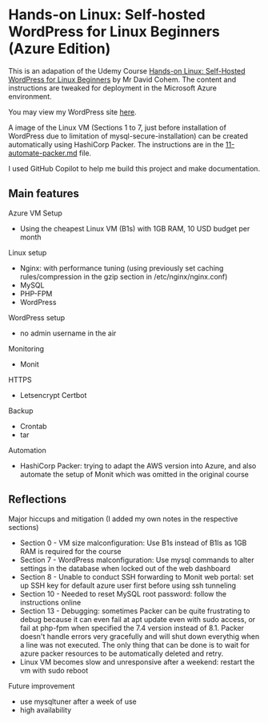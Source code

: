 # Hands-on Linux: Self-hosted WordPress for Linux Beginners (Azure Edition)

This is an adapation of the Udemy Course [Hands-on Linux: Self-Hosted WordPress for Linux Beginners](https://www.udemy.com/hands-on-linux-self-hosted-wordpress-for-linux-beginners/) by Mr David Cohem. The content and instructions are tweaked for deployment in the Microsoft Azure environment.

You may view my WordPress site [here](https://www.mphho.com).

A image of the Linux VM (Sections 1 to 7, just before installation of WordPress due to limitation of mysql-secure-installation) can be created automatically using HashiCorp Packer. The instructions are in the [11-automate-packer.md](11-automate-packer.md) file.

I used GitHub Copilot to help me build this project and make documentation.

## Main features

Azure VM Setup
 - Using the cheapest Linux VM (B1s) with 1GB RAM, 10 USD budget per month

Linux setup
 - Nginx: with performance tuning (using previously set caching rules/compression in the gzip section in /etc/nginx/nginx.conf)
 - MySQL
 - PHP-FPM
 - WordPress

WordPress setup
 - no admin username in the air

Monitoring
 - Monit

HTTPS
 - Letsencrypt Certbot

Backup
 - Crontab
 - tar

Automation
 - HashiCorp Packer: trying to adapt the AWS version into Azure, and also automate the setup of Monit which was omitted in the original course

## Reflections

Major hiccups and mitigation (I added my own notes in the respective sections)
- Section 0 - VM size malconfiguration: Use B1s instead of B1ls as 1GB RAM is required for the course
- Section 7 - WordPress malconfiguration: Use mysql commands to alter settings in the database when locked out of the web dashboard
- Section 8 - Unable to conduct SSH forwarding to Monit web portal: set up SSH key for default azure user first before using ssh tunneling
- Section 10 - Needed to reset MySQL root password: follow the instructions online
- Section 13 - Debugging: sometimes Packer can be quite frustrating to debug because it can even fail at apt update even with sudo access, or fail at php-fpm when specified the 7.4 version instead of 8.1. Packer doesn't handle errors very gracefully and will shut down everythig when a line was not executed. The only thing that can be done is to wait for azure packer resources to be automatically deleted and retry.
- Linux VM becomes slow and unresponsive after a weekend: restart the vm with sudo reboot

Future improvement
 - use mysqltuner after a week of use
 - high availability